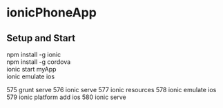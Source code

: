# ionicPhoneApp

## Setup and Start
npm install -g ionic <br>
npm install -g cordova <br>
ionic start myApp <br>
ionic emulate ios 

  575  grunt serve
  576  ionic serve
  577  ionic resources
  578  ionic emulate ios
  579   ionic platform add ios
  580  ionic serve
